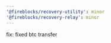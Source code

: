 ```yaml
---
'@fireblocks/recovery-utility': minor
'@fireblocks/recovery-relay': minor
---
```


fix: fixed btc transfer
